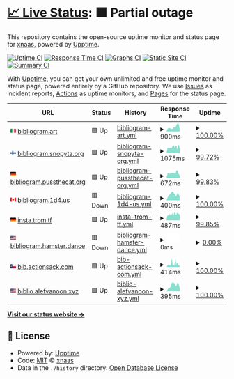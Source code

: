 # [📈 Live Status](https://xnaas.github.io/bibliogram-instances): <!--live status--> **🟧 Partial outage**

This repository contains the open-source uptime monitor and status page for [xnaas](https://xnaas.info/), powered by [Upptime](https://github.com/upptime/upptime).

[![Uptime CI](https://github.com/xnaas/bibliogram-instances/workflows/Uptime%20CI/badge.svg)](https://github.com/xnaas/bibliogram-instances/actions?query=workflow%3A%22Uptime+CI%22)
[![Response Time CI](https://github.com/xnaas/bibliogram-instances/workflows/Response%20Time%20CI/badge.svg)](https://github.com/xnaas/bibliogram-instances/actions?query=workflow%3A%22Response+Time+CI%22)
[![Graphs CI](https://github.com/xnaas/bibliogram-instances/workflows/Graphs%20CI/badge.svg)](https://github.com/xnaas/bibliogram-instances/actions?query=workflow%3A%22Graphs+CI%22)
[![Static Site CI](https://github.com/xnaas/bibliogram-instances/workflows/Static%20Site%20CI/badge.svg)](https://github.com/xnaas/bibliogram-instances/actions?query=workflow%3A%22Static+Site+CI%22)
[![Summary CI](https://github.com/xnaas/bibliogram-instances/workflows/Summary%20CI/badge.svg)](https://github.com/xnaas/bibliogram-instances/actions?query=workflow%3A%22Summary+CI%22)

With [Upptime](https://upptime.js.org), you can get your own unlimited and free uptime monitor and status page, powered entirely by a GitHub repository. We use [Issues](https://github.com/xnaas/bibliogram-instances/issues) as incident reports, [Actions](https://github.com/xnaas/bibliogram-instances/actions) as uptime monitors, and [Pages](https://xnaas.github.io/bibliogram-instances) for the status page.

<!--start: status pages-->
<!-- This summary is generated by Upptime (https://github.com/upptime/upptime) -->
<!-- Do not edit this manually, your changes will be overwritten -->
<!-- prettier-ignore -->
| URL | Status | History | Response Time | Uptime |
| --- | ------ | ------- | ------------- | ------ |
| <img alt="" src="https://raw.githubusercontent.com/kreativekorp/vexillo/master/artwork/vexillo/pvb160/it.png" height="13"> [bibliogram.art](https://bibliogram.art) | 🟩 Up | [bibliogram-art.yml](https://github.com/xnaas/bibliogram-instances/commits/HEAD/history/bibliogram-art.yml) | <details><summary><img alt="Response time graph" src="./graphs/bibliogram-art/response-time-week.png" height="20"> 900ms</summary><br><a href="https://xnaas.github.io/bibliogram-instances/history/bibliogram-art"><img alt="Response time 906" src="https://img.shields.io/endpoint?url=https%3A%2F%2Fraw.githubusercontent.com%2Fxnaas%2Fbibliogram-instances%2FHEAD%2Fapi%2Fbibliogram-art%2Fresponse-time.json"></a><br><a href="https://xnaas.github.io/bibliogram-instances/history/bibliogram-art"><img alt="24-hour response time 320" src="https://img.shields.io/endpoint?url=https%3A%2F%2Fraw.githubusercontent.com%2Fxnaas%2Fbibliogram-instances%2FHEAD%2Fapi%2Fbibliogram-art%2Fresponse-time-day.json"></a><br><a href="https://xnaas.github.io/bibliogram-instances/history/bibliogram-art"><img alt="7-day response time 900" src="https://img.shields.io/endpoint?url=https%3A%2F%2Fraw.githubusercontent.com%2Fxnaas%2Fbibliogram-instances%2FHEAD%2Fapi%2Fbibliogram-art%2Fresponse-time-week.json"></a><br><a href="https://xnaas.github.io/bibliogram-instances/history/bibliogram-art"><img alt="30-day response time 906" src="https://img.shields.io/endpoint?url=https%3A%2F%2Fraw.githubusercontent.com%2Fxnaas%2Fbibliogram-instances%2FHEAD%2Fapi%2Fbibliogram-art%2Fresponse-time-month.json"></a><br><a href="https://xnaas.github.io/bibliogram-instances/history/bibliogram-art"><img alt="1-year response time 906" src="https://img.shields.io/endpoint?url=https%3A%2F%2Fraw.githubusercontent.com%2Fxnaas%2Fbibliogram-instances%2FHEAD%2Fapi%2Fbibliogram-art%2Fresponse-time-year.json"></a></details> | <details><summary><a href="https://xnaas.github.io/bibliogram-instances/history/bibliogram-art">100.00%</a></summary><a href="https://xnaas.github.io/bibliogram-instances/history/bibliogram-art"><img alt="All-time uptime 100.00%" src="https://img.shields.io/endpoint?url=https%3A%2F%2Fraw.githubusercontent.com%2Fxnaas%2Fbibliogram-instances%2FHEAD%2Fapi%2Fbibliogram-art%2Fuptime.json"></a><br><a href="https://xnaas.github.io/bibliogram-instances/history/bibliogram-art"><img alt="24-hour uptime 100.00%" src="https://img.shields.io/endpoint?url=https%3A%2F%2Fraw.githubusercontent.com%2Fxnaas%2Fbibliogram-instances%2FHEAD%2Fapi%2Fbibliogram-art%2Fuptime-day.json"></a><br><a href="https://xnaas.github.io/bibliogram-instances/history/bibliogram-art"><img alt="7-day uptime 100.00%" src="https://img.shields.io/endpoint?url=https%3A%2F%2Fraw.githubusercontent.com%2Fxnaas%2Fbibliogram-instances%2FHEAD%2Fapi%2Fbibliogram-art%2Fuptime-week.json"></a><br><a href="https://xnaas.github.io/bibliogram-instances/history/bibliogram-art"><img alt="30-day uptime 100.00%" src="https://img.shields.io/endpoint?url=https%3A%2F%2Fraw.githubusercontent.com%2Fxnaas%2Fbibliogram-instances%2FHEAD%2Fapi%2Fbibliogram-art%2Fuptime-month.json"></a><br><a href="https://xnaas.github.io/bibliogram-instances/history/bibliogram-art"><img alt="1-year uptime 100.00%" src="https://img.shields.io/endpoint?url=https%3A%2F%2Fraw.githubusercontent.com%2Fxnaas%2Fbibliogram-instances%2FHEAD%2Fapi%2Fbibliogram-art%2Fuptime-year.json"></a></details>
| <img alt="" src="https://raw.githubusercontent.com/kreativekorp/vexillo/master/artwork/vexillo/pvb160/fi.png" height="13"> [bibliogram.snopyta.org](https://bibliogram.snopyta.org) | 🟩 Up | [bibliogram-snopyta-org.yml](https://github.com/xnaas/bibliogram-instances/commits/HEAD/history/bibliogram-snopyta-org.yml) | <details><summary><img alt="Response time graph" src="./graphs/bibliogram-snopyta-org/response-time-week.png" height="20"> 1075ms</summary><br><a href="https://xnaas.github.io/bibliogram-instances/history/bibliogram-snopyta-org"><img alt="Response time 1005" src="https://img.shields.io/endpoint?url=https%3A%2F%2Fraw.githubusercontent.com%2Fxnaas%2Fbibliogram-instances%2FHEAD%2Fapi%2Fbibliogram-snopyta-org%2Fresponse-time.json"></a><br><a href="https://xnaas.github.io/bibliogram-instances/history/bibliogram-snopyta-org"><img alt="24-hour response time 853" src="https://img.shields.io/endpoint?url=https%3A%2F%2Fraw.githubusercontent.com%2Fxnaas%2Fbibliogram-instances%2FHEAD%2Fapi%2Fbibliogram-snopyta-org%2Fresponse-time-day.json"></a><br><a href="https://xnaas.github.io/bibliogram-instances/history/bibliogram-snopyta-org"><img alt="7-day response time 1075" src="https://img.shields.io/endpoint?url=https%3A%2F%2Fraw.githubusercontent.com%2Fxnaas%2Fbibliogram-instances%2FHEAD%2Fapi%2Fbibliogram-snopyta-org%2Fresponse-time-week.json"></a><br><a href="https://xnaas.github.io/bibliogram-instances/history/bibliogram-snopyta-org"><img alt="30-day response time 1005" src="https://img.shields.io/endpoint?url=https%3A%2F%2Fraw.githubusercontent.com%2Fxnaas%2Fbibliogram-instances%2FHEAD%2Fapi%2Fbibliogram-snopyta-org%2Fresponse-time-month.json"></a><br><a href="https://xnaas.github.io/bibliogram-instances/history/bibliogram-snopyta-org"><img alt="1-year response time 1005" src="https://img.shields.io/endpoint?url=https%3A%2F%2Fraw.githubusercontent.com%2Fxnaas%2Fbibliogram-instances%2FHEAD%2Fapi%2Fbibliogram-snopyta-org%2Fresponse-time-year.json"></a></details> | <details><summary><a href="https://xnaas.github.io/bibliogram-instances/history/bibliogram-snopyta-org">99.72%</a></summary><a href="https://xnaas.github.io/bibliogram-instances/history/bibliogram-snopyta-org"><img alt="All-time uptime 94.87%" src="https://img.shields.io/endpoint?url=https%3A%2F%2Fraw.githubusercontent.com%2Fxnaas%2Fbibliogram-instances%2FHEAD%2Fapi%2Fbibliogram-snopyta-org%2Fuptime.json"></a><br><a href="https://xnaas.github.io/bibliogram-instances/history/bibliogram-snopyta-org"><img alt="24-hour uptime 100.00%" src="https://img.shields.io/endpoint?url=https%3A%2F%2Fraw.githubusercontent.com%2Fxnaas%2Fbibliogram-instances%2FHEAD%2Fapi%2Fbibliogram-snopyta-org%2Fuptime-day.json"></a><br><a href="https://xnaas.github.io/bibliogram-instances/history/bibliogram-snopyta-org"><img alt="7-day uptime 99.72%" src="https://img.shields.io/endpoint?url=https%3A%2F%2Fraw.githubusercontent.com%2Fxnaas%2Fbibliogram-instances%2FHEAD%2Fapi%2Fbibliogram-snopyta-org%2Fuptime-week.json"></a><br><a href="https://xnaas.github.io/bibliogram-instances/history/bibliogram-snopyta-org"><img alt="30-day uptime 94.87%" src="https://img.shields.io/endpoint?url=https%3A%2F%2Fraw.githubusercontent.com%2Fxnaas%2Fbibliogram-instances%2FHEAD%2Fapi%2Fbibliogram-snopyta-org%2Fuptime-month.json"></a><br><a href="https://xnaas.github.io/bibliogram-instances/history/bibliogram-snopyta-org"><img alt="1-year uptime 94.87%" src="https://img.shields.io/endpoint?url=https%3A%2F%2Fraw.githubusercontent.com%2Fxnaas%2Fbibliogram-instances%2FHEAD%2Fapi%2Fbibliogram-snopyta-org%2Fuptime-year.json"></a></details>
| <img alt="" src="https://raw.githubusercontent.com/kreativekorp/vexillo/master/artwork/vexillo/pvb160/de.png" height="13"> [bibliogram.pussthecat.org](https://bibliogram.pussthecat.org) | 🟩 Up | [bibliogram-pussthecat-org.yml](https://github.com/xnaas/bibliogram-instances/commits/HEAD/history/bibliogram-pussthecat-org.yml) | <details><summary><img alt="Response time graph" src="./graphs/bibliogram-pussthecat-org/response-time-week.png" height="20"> 672ms</summary><br><a href="https://xnaas.github.io/bibliogram-instances/history/bibliogram-pussthecat-org"><img alt="Response time 651" src="https://img.shields.io/endpoint?url=https%3A%2F%2Fraw.githubusercontent.com%2Fxnaas%2Fbibliogram-instances%2FHEAD%2Fapi%2Fbibliogram-pussthecat-org%2Fresponse-time.json"></a><br><a href="https://xnaas.github.io/bibliogram-instances/history/bibliogram-pussthecat-org"><img alt="24-hour response time 311" src="https://img.shields.io/endpoint?url=https%3A%2F%2Fraw.githubusercontent.com%2Fxnaas%2Fbibliogram-instances%2FHEAD%2Fapi%2Fbibliogram-pussthecat-org%2Fresponse-time-day.json"></a><br><a href="https://xnaas.github.io/bibliogram-instances/history/bibliogram-pussthecat-org"><img alt="7-day response time 672" src="https://img.shields.io/endpoint?url=https%3A%2F%2Fraw.githubusercontent.com%2Fxnaas%2Fbibliogram-instances%2FHEAD%2Fapi%2Fbibliogram-pussthecat-org%2Fresponse-time-week.json"></a><br><a href="https://xnaas.github.io/bibliogram-instances/history/bibliogram-pussthecat-org"><img alt="30-day response time 651" src="https://img.shields.io/endpoint?url=https%3A%2F%2Fraw.githubusercontent.com%2Fxnaas%2Fbibliogram-instances%2FHEAD%2Fapi%2Fbibliogram-pussthecat-org%2Fresponse-time-month.json"></a><br><a href="https://xnaas.github.io/bibliogram-instances/history/bibliogram-pussthecat-org"><img alt="1-year response time 651" src="https://img.shields.io/endpoint?url=https%3A%2F%2Fraw.githubusercontent.com%2Fxnaas%2Fbibliogram-instances%2FHEAD%2Fapi%2Fbibliogram-pussthecat-org%2Fresponse-time-year.json"></a></details> | <details><summary><a href="https://xnaas.github.io/bibliogram-instances/history/bibliogram-pussthecat-org">99.83%</a></summary><a href="https://xnaas.github.io/bibliogram-instances/history/bibliogram-pussthecat-org"><img alt="All-time uptime 99.94%" src="https://img.shields.io/endpoint?url=https%3A%2F%2Fraw.githubusercontent.com%2Fxnaas%2Fbibliogram-instances%2FHEAD%2Fapi%2Fbibliogram-pussthecat-org%2Fuptime.json"></a><br><a href="https://xnaas.github.io/bibliogram-instances/history/bibliogram-pussthecat-org"><img alt="24-hour uptime 100.00%" src="https://img.shields.io/endpoint?url=https%3A%2F%2Fraw.githubusercontent.com%2Fxnaas%2Fbibliogram-instances%2FHEAD%2Fapi%2Fbibliogram-pussthecat-org%2Fuptime-day.json"></a><br><a href="https://xnaas.github.io/bibliogram-instances/history/bibliogram-pussthecat-org"><img alt="7-day uptime 99.83%" src="https://img.shields.io/endpoint?url=https%3A%2F%2Fraw.githubusercontent.com%2Fxnaas%2Fbibliogram-instances%2FHEAD%2Fapi%2Fbibliogram-pussthecat-org%2Fuptime-week.json"></a><br><a href="https://xnaas.github.io/bibliogram-instances/history/bibliogram-pussthecat-org"><img alt="30-day uptime 99.94%" src="https://img.shields.io/endpoint?url=https%3A%2F%2Fraw.githubusercontent.com%2Fxnaas%2Fbibliogram-instances%2FHEAD%2Fapi%2Fbibliogram-pussthecat-org%2Fuptime-month.json"></a><br><a href="https://xnaas.github.io/bibliogram-instances/history/bibliogram-pussthecat-org"><img alt="1-year uptime 99.94%" src="https://img.shields.io/endpoint?url=https%3A%2F%2Fraw.githubusercontent.com%2Fxnaas%2Fbibliogram-instances%2FHEAD%2Fapi%2Fbibliogram-pussthecat-org%2Fuptime-year.json"></a></details>
| <img alt="" src="https://raw.githubusercontent.com/kreativekorp/vexillo/master/artwork/vexillo/pvb160/ca.png" height="13"> [bibliogram.1d4.us](https://bibliogram.1d4.us) | 🟥 Down | [bibliogram-1d4-us.yml](https://github.com/xnaas/bibliogram-instances/commits/HEAD/history/bibliogram-1d4-us.yml) | <details><summary><img alt="Response time graph" src="./graphs/bibliogram-1d4-us/response-time-week.png" height="20"> 400ms</summary><br><a href="https://xnaas.github.io/bibliogram-instances/history/bibliogram-1d4-us"><img alt="Response time 410" src="https://img.shields.io/endpoint?url=https%3A%2F%2Fraw.githubusercontent.com%2Fxnaas%2Fbibliogram-instances%2FHEAD%2Fapi%2Fbibliogram-1d4-us%2Fresponse-time.json"></a><br><a href="https://xnaas.github.io/bibliogram-instances/history/bibliogram-1d4-us"><img alt="24-hour response time 231" src="https://img.shields.io/endpoint?url=https%3A%2F%2Fraw.githubusercontent.com%2Fxnaas%2Fbibliogram-instances%2FHEAD%2Fapi%2Fbibliogram-1d4-us%2Fresponse-time-day.json"></a><br><a href="https://xnaas.github.io/bibliogram-instances/history/bibliogram-1d4-us"><img alt="7-day response time 400" src="https://img.shields.io/endpoint?url=https%3A%2F%2Fraw.githubusercontent.com%2Fxnaas%2Fbibliogram-instances%2FHEAD%2Fapi%2Fbibliogram-1d4-us%2Fresponse-time-week.json"></a><br><a href="https://xnaas.github.io/bibliogram-instances/history/bibliogram-1d4-us"><img alt="30-day response time 410" src="https://img.shields.io/endpoint?url=https%3A%2F%2Fraw.githubusercontent.com%2Fxnaas%2Fbibliogram-instances%2FHEAD%2Fapi%2Fbibliogram-1d4-us%2Fresponse-time-month.json"></a><br><a href="https://xnaas.github.io/bibliogram-instances/history/bibliogram-1d4-us"><img alt="1-year response time 410" src="https://img.shields.io/endpoint?url=https%3A%2F%2Fraw.githubusercontent.com%2Fxnaas%2Fbibliogram-instances%2FHEAD%2Fapi%2Fbibliogram-1d4-us%2Fresponse-time-year.json"></a></details> | <details><summary><a href="https://xnaas.github.io/bibliogram-instances/history/bibliogram-1d4-us">100.00%</a></summary><a href="https://xnaas.github.io/bibliogram-instances/history/bibliogram-1d4-us"><img alt="All-time uptime 100.00%" src="https://img.shields.io/endpoint?url=https%3A%2F%2Fraw.githubusercontent.com%2Fxnaas%2Fbibliogram-instances%2FHEAD%2Fapi%2Fbibliogram-1d4-us%2Fuptime.json"></a><br><a href="https://xnaas.github.io/bibliogram-instances/history/bibliogram-1d4-us"><img alt="24-hour uptime 99.99%" src="https://img.shields.io/endpoint?url=https%3A%2F%2Fraw.githubusercontent.com%2Fxnaas%2Fbibliogram-instances%2FHEAD%2Fapi%2Fbibliogram-1d4-us%2Fuptime-day.json"></a><br><a href="https://xnaas.github.io/bibliogram-instances/history/bibliogram-1d4-us"><img alt="7-day uptime 100.00%" src="https://img.shields.io/endpoint?url=https%3A%2F%2Fraw.githubusercontent.com%2Fxnaas%2Fbibliogram-instances%2FHEAD%2Fapi%2Fbibliogram-1d4-us%2Fuptime-week.json"></a><br><a href="https://xnaas.github.io/bibliogram-instances/history/bibliogram-1d4-us"><img alt="30-day uptime 100.00%" src="https://img.shields.io/endpoint?url=https%3A%2F%2Fraw.githubusercontent.com%2Fxnaas%2Fbibliogram-instances%2FHEAD%2Fapi%2Fbibliogram-1d4-us%2Fuptime-month.json"></a><br><a href="https://xnaas.github.io/bibliogram-instances/history/bibliogram-1d4-us"><img alt="1-year uptime 100.00%" src="https://img.shields.io/endpoint?url=https%3A%2F%2Fraw.githubusercontent.com%2Fxnaas%2Fbibliogram-instances%2FHEAD%2Fapi%2Fbibliogram-1d4-us%2Fuptime-year.json"></a></details>
| <img alt="" src="https://raw.githubusercontent.com/kreativekorp/vexillo/master/artwork/vexillo/pvb160/de.png" height="13"> [insta.trom.tf](https://insta.trom.tf) | 🟩 Up | [insta-trom-tf.yml](https://github.com/xnaas/bibliogram-instances/commits/HEAD/history/insta-trom-tf.yml) | <details><summary><img alt="Response time graph" src="./graphs/insta-trom-tf/response-time-week.png" height="20"> 487ms</summary><br><a href="https://xnaas.github.io/bibliogram-instances/history/insta-trom-tf"><img alt="Response time 511" src="https://img.shields.io/endpoint?url=https%3A%2F%2Fraw.githubusercontent.com%2Fxnaas%2Fbibliogram-instances%2FHEAD%2Fapi%2Finsta-trom-tf%2Fresponse-time.json"></a><br><a href="https://xnaas.github.io/bibliogram-instances/history/insta-trom-tf"><img alt="24-hour response time 413" src="https://img.shields.io/endpoint?url=https%3A%2F%2Fraw.githubusercontent.com%2Fxnaas%2Fbibliogram-instances%2FHEAD%2Fapi%2Finsta-trom-tf%2Fresponse-time-day.json"></a><br><a href="https://xnaas.github.io/bibliogram-instances/history/insta-trom-tf"><img alt="7-day response time 487" src="https://img.shields.io/endpoint?url=https%3A%2F%2Fraw.githubusercontent.com%2Fxnaas%2Fbibliogram-instances%2FHEAD%2Fapi%2Finsta-trom-tf%2Fresponse-time-week.json"></a><br><a href="https://xnaas.github.io/bibliogram-instances/history/insta-trom-tf"><img alt="30-day response time 511" src="https://img.shields.io/endpoint?url=https%3A%2F%2Fraw.githubusercontent.com%2Fxnaas%2Fbibliogram-instances%2FHEAD%2Fapi%2Finsta-trom-tf%2Fresponse-time-month.json"></a><br><a href="https://xnaas.github.io/bibliogram-instances/history/insta-trom-tf"><img alt="1-year response time 511" src="https://img.shields.io/endpoint?url=https%3A%2F%2Fraw.githubusercontent.com%2Fxnaas%2Fbibliogram-instances%2FHEAD%2Fapi%2Finsta-trom-tf%2Fresponse-time-year.json"></a></details> | <details><summary><a href="https://xnaas.github.io/bibliogram-instances/history/insta-trom-tf">99.85%</a></summary><a href="https://xnaas.github.io/bibliogram-instances/history/insta-trom-tf"><img alt="All-time uptime 99.36%" src="https://img.shields.io/endpoint?url=https%3A%2F%2Fraw.githubusercontent.com%2Fxnaas%2Fbibliogram-instances%2FHEAD%2Fapi%2Finsta-trom-tf%2Fuptime.json"></a><br><a href="https://xnaas.github.io/bibliogram-instances/history/insta-trom-tf"><img alt="24-hour uptime 100.00%" src="https://img.shields.io/endpoint?url=https%3A%2F%2Fraw.githubusercontent.com%2Fxnaas%2Fbibliogram-instances%2FHEAD%2Fapi%2Finsta-trom-tf%2Fuptime-day.json"></a><br><a href="https://xnaas.github.io/bibliogram-instances/history/insta-trom-tf"><img alt="7-day uptime 99.85%" src="https://img.shields.io/endpoint?url=https%3A%2F%2Fraw.githubusercontent.com%2Fxnaas%2Fbibliogram-instances%2FHEAD%2Fapi%2Finsta-trom-tf%2Fuptime-week.json"></a><br><a href="https://xnaas.github.io/bibliogram-instances/history/insta-trom-tf"><img alt="30-day uptime 99.36%" src="https://img.shields.io/endpoint?url=https%3A%2F%2Fraw.githubusercontent.com%2Fxnaas%2Fbibliogram-instances%2FHEAD%2Fapi%2Finsta-trom-tf%2Fuptime-month.json"></a><br><a href="https://xnaas.github.io/bibliogram-instances/history/insta-trom-tf"><img alt="1-year uptime 99.36%" src="https://img.shields.io/endpoint?url=https%3A%2F%2Fraw.githubusercontent.com%2Fxnaas%2Fbibliogram-instances%2FHEAD%2Fapi%2Finsta-trom-tf%2Fuptime-year.json"></a></details>
| <img alt="" src="https://raw.githubusercontent.com/kreativekorp/vexillo/master/artwork/vexillo/pvb160/us.png" height="13"> [bibliogram.hamster.dance](https://bibliogram.hamster.dance) | 🟥 Down | [bibliogram-hamster-dance.yml](https://github.com/xnaas/bibliogram-instances/commits/HEAD/history/bibliogram-hamster-dance.yml) | <details><summary><img alt="Response time graph" src="./graphs/bibliogram-hamster-dance/response-time-week.png" height="20"> 0ms</summary><br><a href="https://xnaas.github.io/bibliogram-instances/history/bibliogram-hamster-dance"><img alt="Response time 1510" src="https://img.shields.io/endpoint?url=https%3A%2F%2Fraw.githubusercontent.com%2Fxnaas%2Fbibliogram-instances%2FHEAD%2Fapi%2Fbibliogram-hamster-dance%2Fresponse-time.json"></a><br><a href="https://xnaas.github.io/bibliogram-instances/history/bibliogram-hamster-dance"><img alt="24-hour response time 0" src="https://img.shields.io/endpoint?url=https%3A%2F%2Fraw.githubusercontent.com%2Fxnaas%2Fbibliogram-instances%2FHEAD%2Fapi%2Fbibliogram-hamster-dance%2Fresponse-time-day.json"></a><br><a href="https://xnaas.github.io/bibliogram-instances/history/bibliogram-hamster-dance"><img alt="7-day response time 0" src="https://img.shields.io/endpoint?url=https%3A%2F%2Fraw.githubusercontent.com%2Fxnaas%2Fbibliogram-instances%2FHEAD%2Fapi%2Fbibliogram-hamster-dance%2Fresponse-time-week.json"></a><br><a href="https://xnaas.github.io/bibliogram-instances/history/bibliogram-hamster-dance"><img alt="30-day response time 1510" src="https://img.shields.io/endpoint?url=https%3A%2F%2Fraw.githubusercontent.com%2Fxnaas%2Fbibliogram-instances%2FHEAD%2Fapi%2Fbibliogram-hamster-dance%2Fresponse-time-month.json"></a><br><a href="https://xnaas.github.io/bibliogram-instances/history/bibliogram-hamster-dance"><img alt="1-year response time 1510" src="https://img.shields.io/endpoint?url=https%3A%2F%2Fraw.githubusercontent.com%2Fxnaas%2Fbibliogram-instances%2FHEAD%2Fapi%2Fbibliogram-hamster-dance%2Fresponse-time-year.json"></a></details> | <details><summary><a href="https://xnaas.github.io/bibliogram-instances/history/bibliogram-hamster-dance">0.00%</a></summary><a href="https://xnaas.github.io/bibliogram-instances/history/bibliogram-hamster-dance"><img alt="All-time uptime 58.09%" src="https://img.shields.io/endpoint?url=https%3A%2F%2Fraw.githubusercontent.com%2Fxnaas%2Fbibliogram-instances%2FHEAD%2Fapi%2Fbibliogram-hamster-dance%2Fuptime.json"></a><br><a href="https://xnaas.github.io/bibliogram-instances/history/bibliogram-hamster-dance"><img alt="24-hour uptime 0.00%" src="https://img.shields.io/endpoint?url=https%3A%2F%2Fraw.githubusercontent.com%2Fxnaas%2Fbibliogram-instances%2FHEAD%2Fapi%2Fbibliogram-hamster-dance%2Fuptime-day.json"></a><br><a href="https://xnaas.github.io/bibliogram-instances/history/bibliogram-hamster-dance"><img alt="7-day uptime 0.00%" src="https://img.shields.io/endpoint?url=https%3A%2F%2Fraw.githubusercontent.com%2Fxnaas%2Fbibliogram-instances%2FHEAD%2Fapi%2Fbibliogram-hamster-dance%2Fuptime-week.json"></a><br><a href="https://xnaas.github.io/bibliogram-instances/history/bibliogram-hamster-dance"><img alt="30-day uptime 58.09%" src="https://img.shields.io/endpoint?url=https%3A%2F%2Fraw.githubusercontent.com%2Fxnaas%2Fbibliogram-instances%2FHEAD%2Fapi%2Fbibliogram-hamster-dance%2Fuptime-month.json"></a><br><a href="https://xnaas.github.io/bibliogram-instances/history/bibliogram-hamster-dance"><img alt="1-year uptime 58.09%" src="https://img.shields.io/endpoint?url=https%3A%2F%2Fraw.githubusercontent.com%2Fxnaas%2Fbibliogram-instances%2FHEAD%2Fapi%2Fbibliogram-hamster-dance%2Fuptime-year.json"></a></details>
| <img alt="" src="https://raw.githubusercontent.com/kreativekorp/vexillo/master/artwork/vexillo/pvb160/us-tx.png" height="13"> [bib.actionsack.com](https://bib.actionsack.com) | 🟩 Up | [bib-actionsack-com.yml](https://github.com/xnaas/bibliogram-instances/commits/HEAD/history/bib-actionsack-com.yml) | <details><summary><img alt="Response time graph" src="./graphs/bib-actionsack-com/response-time-week.png" height="20"> 414ms</summary><br><a href="https://xnaas.github.io/bibliogram-instances/history/bib-actionsack-com"><img alt="Response time 322" src="https://img.shields.io/endpoint?url=https%3A%2F%2Fraw.githubusercontent.com%2Fxnaas%2Fbibliogram-instances%2FHEAD%2Fapi%2Fbib-actionsack-com%2Fresponse-time.json"></a><br><a href="https://xnaas.github.io/bibliogram-instances/history/bib-actionsack-com"><img alt="24-hour response time 241" src="https://img.shields.io/endpoint?url=https%3A%2F%2Fraw.githubusercontent.com%2Fxnaas%2Fbibliogram-instances%2FHEAD%2Fapi%2Fbib-actionsack-com%2Fresponse-time-day.json"></a><br><a href="https://xnaas.github.io/bibliogram-instances/history/bib-actionsack-com"><img alt="7-day response time 414" src="https://img.shields.io/endpoint?url=https%3A%2F%2Fraw.githubusercontent.com%2Fxnaas%2Fbibliogram-instances%2FHEAD%2Fapi%2Fbib-actionsack-com%2Fresponse-time-week.json"></a><br><a href="https://xnaas.github.io/bibliogram-instances/history/bib-actionsack-com"><img alt="30-day response time 322" src="https://img.shields.io/endpoint?url=https%3A%2F%2Fraw.githubusercontent.com%2Fxnaas%2Fbibliogram-instances%2FHEAD%2Fapi%2Fbib-actionsack-com%2Fresponse-time-month.json"></a><br><a href="https://xnaas.github.io/bibliogram-instances/history/bib-actionsack-com"><img alt="1-year response time 322" src="https://img.shields.io/endpoint?url=https%3A%2F%2Fraw.githubusercontent.com%2Fxnaas%2Fbibliogram-instances%2FHEAD%2Fapi%2Fbib-actionsack-com%2Fresponse-time-year.json"></a></details> | <details><summary><a href="https://xnaas.github.io/bibliogram-instances/history/bib-actionsack-com">100.00%</a></summary><a href="https://xnaas.github.io/bibliogram-instances/history/bib-actionsack-com"><img alt="All-time uptime 99.60%" src="https://img.shields.io/endpoint?url=https%3A%2F%2Fraw.githubusercontent.com%2Fxnaas%2Fbibliogram-instances%2FHEAD%2Fapi%2Fbib-actionsack-com%2Fuptime.json"></a><br><a href="https://xnaas.github.io/bibliogram-instances/history/bib-actionsack-com"><img alt="24-hour uptime 100.00%" src="https://img.shields.io/endpoint?url=https%3A%2F%2Fraw.githubusercontent.com%2Fxnaas%2Fbibliogram-instances%2FHEAD%2Fapi%2Fbib-actionsack-com%2Fuptime-day.json"></a><br><a href="https://xnaas.github.io/bibliogram-instances/history/bib-actionsack-com"><img alt="7-day uptime 100.00%" src="https://img.shields.io/endpoint?url=https%3A%2F%2Fraw.githubusercontent.com%2Fxnaas%2Fbibliogram-instances%2FHEAD%2Fapi%2Fbib-actionsack-com%2Fuptime-week.json"></a><br><a href="https://xnaas.github.io/bibliogram-instances/history/bib-actionsack-com"><img alt="30-day uptime 99.60%" src="https://img.shields.io/endpoint?url=https%3A%2F%2Fraw.githubusercontent.com%2Fxnaas%2Fbibliogram-instances%2FHEAD%2Fapi%2Fbib-actionsack-com%2Fuptime-month.json"></a><br><a href="https://xnaas.github.io/bibliogram-instances/history/bib-actionsack-com"><img alt="1-year uptime 99.60%" src="https://img.shields.io/endpoint?url=https%3A%2F%2Fraw.githubusercontent.com%2Fxnaas%2Fbibliogram-instances%2FHEAD%2Fapi%2Fbib-actionsack-com%2Fuptime-year.json"></a></details>
| <img alt="" src="https://raw.githubusercontent.com/kreativekorp/vexillo/master/artwork/vexillo/pvb160/us.png" height="13"> [biblio.alefvanoon.xyz](https://biblio.alefvanoon.xyz) | 🟩 Up | [biblio-alefvanoon-xyz.yml](https://github.com/xnaas/bibliogram-instances/commits/HEAD/history/biblio-alefvanoon-xyz.yml) | <details><summary><img alt="Response time graph" src="./graphs/biblio-alefvanoon-xyz/response-time-week.png" height="20"> 395ms</summary><br><a href="https://xnaas.github.io/bibliogram-instances/history/biblio-alefvanoon-xyz"><img alt="Response time 406" src="https://img.shields.io/endpoint?url=https%3A%2F%2Fraw.githubusercontent.com%2Fxnaas%2Fbibliogram-instances%2FHEAD%2Fapi%2Fbiblio-alefvanoon-xyz%2Fresponse-time.json"></a><br><a href="https://xnaas.github.io/bibliogram-instances/history/biblio-alefvanoon-xyz"><img alt="24-hour response time 217" src="https://img.shields.io/endpoint?url=https%3A%2F%2Fraw.githubusercontent.com%2Fxnaas%2Fbibliogram-instances%2FHEAD%2Fapi%2Fbiblio-alefvanoon-xyz%2Fresponse-time-day.json"></a><br><a href="https://xnaas.github.io/bibliogram-instances/history/biblio-alefvanoon-xyz"><img alt="7-day response time 395" src="https://img.shields.io/endpoint?url=https%3A%2F%2Fraw.githubusercontent.com%2Fxnaas%2Fbibliogram-instances%2FHEAD%2Fapi%2Fbiblio-alefvanoon-xyz%2Fresponse-time-week.json"></a><br><a href="https://xnaas.github.io/bibliogram-instances/history/biblio-alefvanoon-xyz"><img alt="30-day response time 406" src="https://img.shields.io/endpoint?url=https%3A%2F%2Fraw.githubusercontent.com%2Fxnaas%2Fbibliogram-instances%2FHEAD%2Fapi%2Fbiblio-alefvanoon-xyz%2Fresponse-time-month.json"></a><br><a href="https://xnaas.github.io/bibliogram-instances/history/biblio-alefvanoon-xyz"><img alt="1-year response time 406" src="https://img.shields.io/endpoint?url=https%3A%2F%2Fraw.githubusercontent.com%2Fxnaas%2Fbibliogram-instances%2FHEAD%2Fapi%2Fbiblio-alefvanoon-xyz%2Fresponse-time-year.json"></a></details> | <details><summary><a href="https://xnaas.github.io/bibliogram-instances/history/biblio-alefvanoon-xyz">100.00%</a></summary><a href="https://xnaas.github.io/bibliogram-instances/history/biblio-alefvanoon-xyz"><img alt="All-time uptime 100.00%" src="https://img.shields.io/endpoint?url=https%3A%2F%2Fraw.githubusercontent.com%2Fxnaas%2Fbibliogram-instances%2FHEAD%2Fapi%2Fbiblio-alefvanoon-xyz%2Fuptime.json"></a><br><a href="https://xnaas.github.io/bibliogram-instances/history/biblio-alefvanoon-xyz"><img alt="24-hour uptime 100.00%" src="https://img.shields.io/endpoint?url=https%3A%2F%2Fraw.githubusercontent.com%2Fxnaas%2Fbibliogram-instances%2FHEAD%2Fapi%2Fbiblio-alefvanoon-xyz%2Fuptime-day.json"></a><br><a href="https://xnaas.github.io/bibliogram-instances/history/biblio-alefvanoon-xyz"><img alt="7-day uptime 100.00%" src="https://img.shields.io/endpoint?url=https%3A%2F%2Fraw.githubusercontent.com%2Fxnaas%2Fbibliogram-instances%2FHEAD%2Fapi%2Fbiblio-alefvanoon-xyz%2Fuptime-week.json"></a><br><a href="https://xnaas.github.io/bibliogram-instances/history/biblio-alefvanoon-xyz"><img alt="30-day uptime 100.00%" src="https://img.shields.io/endpoint?url=https%3A%2F%2Fraw.githubusercontent.com%2Fxnaas%2Fbibliogram-instances%2FHEAD%2Fapi%2Fbiblio-alefvanoon-xyz%2Fuptime-month.json"></a><br><a href="https://xnaas.github.io/bibliogram-instances/history/biblio-alefvanoon-xyz"><img alt="1-year uptime 100.00%" src="https://img.shields.io/endpoint?url=https%3A%2F%2Fraw.githubusercontent.com%2Fxnaas%2Fbibliogram-instances%2FHEAD%2Fapi%2Fbiblio-alefvanoon-xyz%2Fuptime-year.json"></a></details>

<!--end: status pages-->

[**Visit our status website →**](https://xnaas.github.io/bibliogram-instances)

## 📄 License

- Powered by: [Upptime](https://github.com/upptime/upptime)
- Code: [MIT](./LICENSE) © [xnaas](https://xnaas.info/)
- Data in the `./history` directory: [Open Database License](https://opendatacommons.org/licenses/odbl/1-0/)
